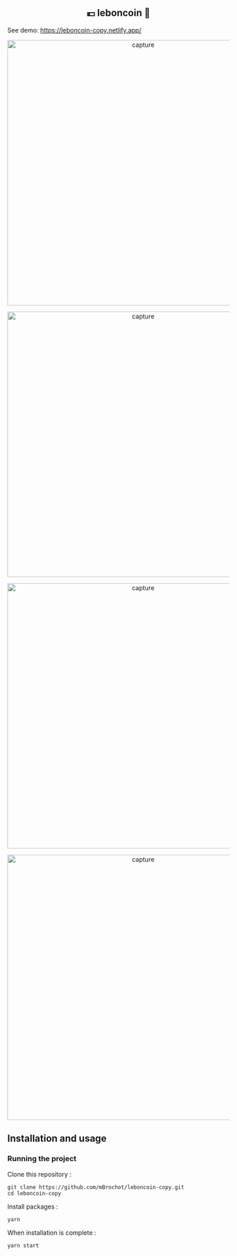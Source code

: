 <h2 align="center">
	💶 leboncoin 🛒
</h2>

See demo: https://leboncoin-copy.netlify.app/

<p align="center">
   <img
		width="600"
		alt="capture"
		src="https://raw.githubusercontent.com/mBrochot/leboncoin-copy/blob/master/preview/capture-leboncoin-1.png">
</p>
<p align="center">
   <img
		width="600"
		alt="capture"
		src="https://raw.githubusercontent.com/mBrochot/leboncoin-copy/blob/master/preview/capture-leboncoin-2.png">
</p>
<p align="center">
   <img
		width="600"
		alt="capture"
		src="https://raw.githubusercontent.com/mBrochot/leboncoin-copy/blob/master/preview/capture-leboncoin-3.png">
</p>
<p align="center">
   <img
		width="600"
		alt="capture"
		src="https://raw.githubusercontent.com/mBrochot/leboncoin-copy/blob/master/preview/capture-leboncoin.gif">
</p>

## Installation and usage

### Running the project

Clone this repository :

```
git clone https://github.com/mBrochot/leboncoin-copy.git
cd leboncoin-copy
```

Install packages :

```
yarn
```

When installation is complete :

```bash
yarn start
```
